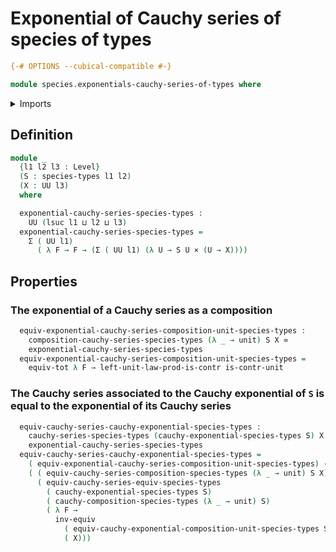 # Exponential of Cauchy series of species of types

```agda
{-# OPTIONS --cubical-compatible #-}

module species.exponentials-cauchy-series-of-types where
```

<details><summary>Imports</summary>

```agda
open import foundation.cartesian-product-types
open import foundation.dependent-pair-types
open import foundation.equivalences
open import foundation.functoriality-dependent-pair-types
open import foundation.type-arithmetic-cartesian-product-types
open import foundation.unit-type
open import foundation.universe-levels

open import species.cauchy-composition-species-of-types
open import species.cauchy-exponentials-species-of-types
open import species.cauchy-series-species-of-types
open import species.composition-cauchy-series-species-of-types
open import species.species-of-types
```

</details>

## Definition

```agda
module _
  {l1 l2 l3 : Level}
  (S : species-types l1 l2)
  (X : UU l3)
  where

  exponential-cauchy-series-species-types :
    UU (lsuc l1 ⊔ l2 ⊔ l3)
  exponential-cauchy-series-species-types =
    Σ ( UU l1)
      ( λ F → F → (Σ ( UU l1) (λ U → S U × (U → X))))
```

## Properties

### The exponential of a Cauchy series as a composition

```agda
  equiv-exponential-cauchy-series-composition-unit-species-types :
    composition-cauchy-series-species-types (λ _ → unit) S X ≃
    exponential-cauchy-series-species-types
  equiv-exponential-cauchy-series-composition-unit-species-types =
    equiv-tot λ F → left-unit-law-prod-is-contr is-contr-unit
```

### The Cauchy series associated to the Cauchy exponential of `S` is equal to the exponential of its Cauchy series

```agda
  equiv-cauchy-series-cauchy-exponential-species-types :
    cauchy-series-species-types (cauchy-exponential-species-types S) X ≃
    exponential-cauchy-series-species-types
  equiv-cauchy-series-cauchy-exponential-species-types =
    ( equiv-exponential-cauchy-series-composition-unit-species-types) ∘e
    ( ( equiv-cauchy-series-composition-species-types (λ _ → unit) S X) ∘e
      ( equiv-cauchy-series-equiv-species-types
        ( cauchy-exponential-species-types S)
        ( cauchy-composition-species-types (λ _ → unit) S)
        ( λ F →
          inv-equiv
            ( equiv-cauchy-exponential-composition-unit-species-types S F))
            ( X)))
```
